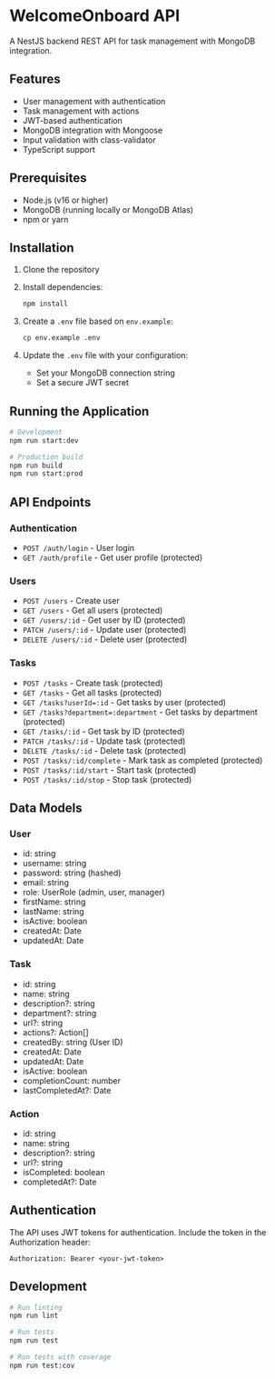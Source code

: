 # WelcomeOnboard API

A NestJS backend REST API for task management with MongoDB integration.

## Features

- User management with authentication
- Task management with actions
- JWT-based authentication
- MongoDB integration with Mongoose
- Input validation with class-validator
- TypeScript support

## Prerequisites

- Node.js (v16 or higher)
- MongoDB (running locally or MongoDB Atlas)
- npm or yarn

## Installation

1. Clone the repository
2. Install dependencies:
   ```bash
   npm install
   ```

3. Create a `.env` file based on `env.example`:
   ```bash
   cp env.example .env
   ```

4. Update the `.env` file with your configuration:
   - Set your MongoDB connection string
   - Set a secure JWT secret

## Running the Application

```bash
# Development
npm run start:dev

# Production build
npm run build
npm run start:prod
```

## API Endpoints

### Authentication
- `POST /auth/login` - User login
- `GET /auth/profile` - Get user profile (protected)

### Users
- `POST /users` - Create user
- `GET /users` - Get all users (protected)
- `GET /users/:id` - Get user by ID (protected)
- `PATCH /users/:id` - Update user (protected)
- `DELETE /users/:id` - Delete user (protected)

### Tasks
- `POST /tasks` - Create task (protected)
- `GET /tasks` - Get all tasks (protected)
- `GET /tasks?userId=:id` - Get tasks by user (protected)
- `GET /tasks?department=:department` - Get tasks by department (protected)
- `GET /tasks/:id` - Get task by ID (protected)
- `PATCH /tasks/:id` - Update task (protected)
- `DELETE /tasks/:id` - Delete task (protected)
- `POST /tasks/:id/complete` - Mark task as completed (protected)
- `POST /tasks/:id/start` - Start task (protected)
- `POST /tasks/:id/stop` - Stop task (protected)

## Data Models

### User
- id: string
- username: string
- password: string (hashed)
- email: string
- role: UserRole (admin, user, manager)
- firstName: string
- lastName: string
- isActive: boolean
- createdAt: Date
- updatedAt: Date

### Task
- id: string
- name: string
- description?: string
- department?: string
- url?: string
- actions?: Action[]
- createdBy: string (User ID)
- createdAt: Date
- updatedAt: Date
- isActive: boolean
- completionCount: number
- lastCompletedAt?: Date

### Action
- id: string
- name: string
- description?: string
- url?: string
- isCompleted: boolean
- completedAt?: Date

## Authentication

The API uses JWT tokens for authentication. Include the token in the Authorization header:

```
Authorization: Bearer <your-jwt-token>
```

## Development

```bash
# Run linting
npm run lint

# Run tests
npm run test

# Run tests with coverage
npm run test:cov
```
